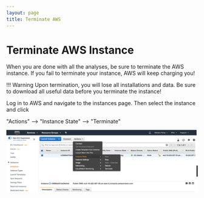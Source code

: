 ```yaml
---
layout: page
title: Terminate AWS
---
```


Terminate AWS Instance
=======================

When you are done with all the analyses, be sure to terminate the AWS instance. If you fail to terminate your instance, AWS will keep charging you!

!!! Warning
    Upon termination, you will lose all installations and data. Be sure to download all useful data before you terminate the instance!


 Log in to AWS and navigate to the instances page. Then select the instance and click

 "Actions" --> "Instance State" --> "Terminate"

![](../../images/GWAS_General_Terminate_AWS.png)

